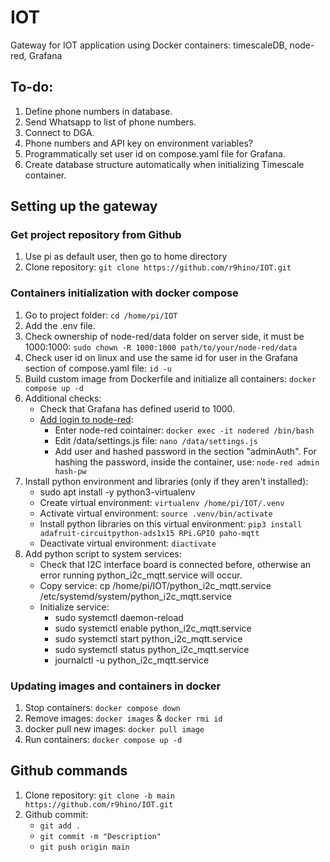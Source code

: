 # IOT
Gateway for IOT application using Docker containers: timescaleDB, node-red, Grafana

## To-do:
1. Define phone numbers in database.
2. Send Whatsapp to list of phone numbers.
3. Connect to DGA.
4. Phone numbers and API key on environment variables?
5. Programmatically set user id on compose.yaml file for Grafana.
6. Create database structure automatically when initializing Timescale container.

## Setting up the gateway
### Get project repository from Github
1. Use pi as default user, then go to home directory
2. Clone repository: ```git clone https://github.com/r9hino/IOT.git```

### Containers initialization with docker compose
1. Go to project folder: ```cd /home/pi/IOT```
2. Add the .env file.
3. Check ownership of node-red/data folder on server side, it must be 1000:1000: ```sudo chown -R 1000:1000 path/to/your/node-red/data```
4. Check user id on linux and use the same id for user in the Grafana section of compose.yaml file: ```id -u```
5. Build custom image from Dockerfile and initialize all containers: ```docker compose up -d```
6. Additional checks:
    - Check that Grafana has defined userid to 1000.
    - [Add login to node-red](https://nodered.org/docs/user-guide/runtime/securing-node-red):
        * Enter node-red cointainer: ```docker exec -it nodered /bin/bash```
        * Edit /data/settings.js file: ```nano /data/settings.js```
        * Add user and hashed password in the section "adminAuth". For hashing the password, inside the container, use: ```node-red admin hash-pw```
7. Install python environment and libraries (only if they aren't installed):
    - sudo apt install -y python3-virtualenv
    - Create virtual environment: ```virtualenv /home/pi/IOT/.venv```
    - Activate virtual environment: ```source .venv/bin/activate```
    - Install python libraries on this virtual environment: ```pip3 install adafruit-circuitpython-ads1x15 RPi.GPIO paho-mqtt```
    - Deactivate virtual environment: ```diactivate```
8. Add python script to system services:
    - Check that I2C interface board is connected before, otherwise an error running python_i2c_mqtt.service will occur.
    - Copy service: cp /home/pi/IOT/python_i2c_mqtt.service /etc/systemd/system/python_i2c_mqtt.service
    - Initialize service:
        * sudo systemctl daemon-reload
        * sudo systemctl enable python_i2c_mqtt.service
        * sudo systemctl start python_i2c_mqtt.service
        * sudo systemctl status python_i2c_mqtt.service
        * journalctl -u python_i2c_mqtt.service


### Updating images and containers in docker
1. Stop containers: ```docker compose down```
2. Remove images: ```docker images``` & ```docker rmi id```
3. docker pull new images: ```docker pull image```
4. Run containers: ```docker compose up -d```

## Github commands
1. Clone repository: ```git clone -b main https://github.com/r9hino/IOT.git```
2. Github commit:
    * ```git add .```
    * ```git commit -m "Description"```
    * ```git push origin main```

